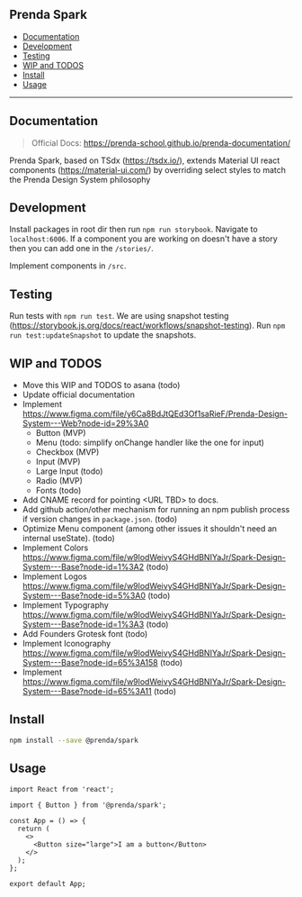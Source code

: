 ## Prenda Spark

- [Documentation](#documentation)
- [Development](#development)
- [Testing](#testing)
- [WIP and TODOS](#wip-and-todos)
- [Install](#install)
- [Usage](#usage)

---

## Documentation

> Official Docs: https://prenda-school.github.io/prenda-documentation/

Prenda Spark, based on TSdx (https://tsdx.io/), extends Material UI react components (https://material-ui.com/) by overriding select styles to match the Prenda Design System philosophy

## Development

Install packages in root dir then run `npm run storybook`. Navigate to `localhost:6006`. If a component you are working on doesn't have a story then you can add one in the `/stories/`.

Implement components in `/src`.

## Testing

Run tests with `npm run test`. We are using snapshot testing (https://storybook.js.org/docs/react/workflows/snapshot-testing). Run `npm run test:updateSnapshot` to update the snapshots.

## WIP and TODOS

- Move this WIP and TODOS to asana (todo)
- Update official documentation
- Implement https://www.figma.com/file/y6Ca8BdJtQEd3Of1saRieF/Prenda-Design-System---Web?node-id=29%3A0
  - Button (MVP)
  - Menu (todo: simplify onChange handler like the one for input)
  - Checkbox (MVP)
  - Input (MVP)
  - Large Input (todo)
  - Radio (MVP)
  - Fonts (todo)
- Add CNAME record for pointing \<URL TBD> to docs.
- Add github action/other mechanism for running an npm publish process if version changes in `package.json`. (todo)
- Optimize Menu component (among other issues it shouldn't need an internal useState). (todo)
- Implement Colors https://www.figma.com/file/w9lodWeivyS4GHdBNIYaJr/Spark-Design-System---Base?node-id=1%3A2 (todo)
- Implement Logos https://www.figma.com/file/w9lodWeivyS4GHdBNIYaJr/Spark-Design-System---Base?node-id=5%3A0 (todo)
- Implement Typography https://www.figma.com/file/w9lodWeivyS4GHdBNIYaJr/Spark-Design-System---Base?node-id=1%3A3 (todo)
- Add Founders Grotesk font (todo)
- Implement Iconography https://www.figma.com/file/w9lodWeivyS4GHdBNIYaJr/Spark-Design-System---Base?node-id=65%3A158 (todo)
- Implement https://www.figma.com/file/w9lodWeivyS4GHdBNIYaJr/Spark-Design-System---Base?node-id=65%3A11 (todo)

## Install

```bash
npm install --save @prenda/spark
```

## Usage

```tsx
import React from 'react';

import { Button } from '@prenda/spark';

const App = () => {
  return (
    <>
      <Button size="large">I am a button</Button>
    </>
  );
};

export default App;
```
